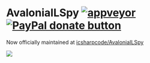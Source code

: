 # AvaloniaILSpy [![appveyor](https://ci.appveyor.com/api/projects/status/github/jeffreye/AvaloniaILSpy?svg=true)](https://ci.appveyor.com/project/jeffreye/avaloniailspy) [![PayPal donate button](https://img.shields.io/badge/donate-paypal-blue.svg)](https://www.paypal.com/cgi-bin/webscr?cmd=_donations&business=HYERRCR8C7876&lc=US&item_name=AvaloniaILSpy&no_note=0&currency_code=USD&bn=PP-DonationsBF:btn_donate_SM.gif:NonHosted) 

Now officially maintained at [icsharpcode/AvaloniaILSpy](https://github.com/icsharpcode/AvaloniaILSpy)

![](https://github.com/jeffreye/AvaloniaILSpy/raw/master/preview.png)
